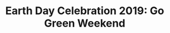 ---
title: 'Earth Day Celebration 2019: Go Green Weekend'
image: 'https://ucarecdn.com/8a9094bf-9c56-495b-bcfe-588de07164be/'
---